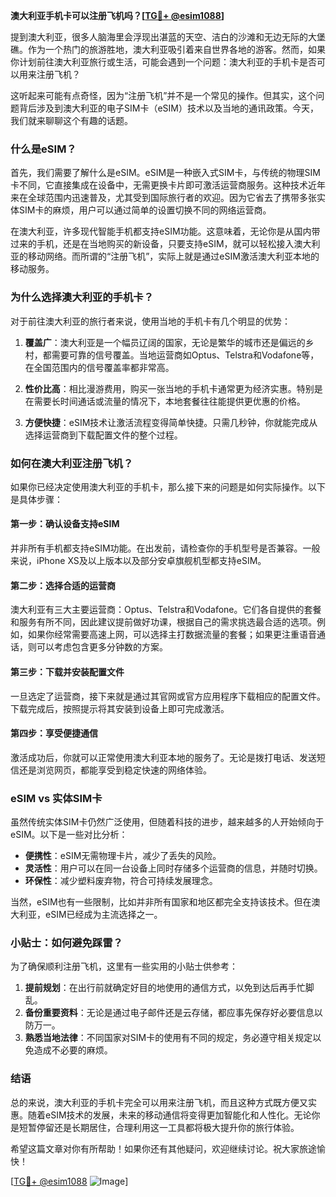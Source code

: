 **澳大利亚手机卡可以注册飞机吗？[[TG💪+ @esim1088](https://t.me/s/esim1088)]**

提到澳大利亚，很多人脑海里会浮现出湛蓝的天空、洁白的沙滩和无边无际的大堡礁。作为一个热门的旅游胜地，澳大利亚吸引着来自世界各地的游客。然而，如果你计划前往澳大利亚旅行或生活，可能会遇到一个问题：澳大利亚的手机卡是否可以用来注册飞机？

这听起来可能有点奇怪，因为“注册飞机”并不是一个常见的操作。但其实，这个问题背后涉及到澳大利亚的电子SIM卡（eSIM）技术以及当地的通讯政策。今天，我们就来聊聊这个有趣的话题。

### 什么是eSIM？

首先，我们需要了解什么是eSIM。eSIM是一种嵌入式SIM卡，与传统的物理SIM卡不同，它直接集成在设备中，无需更换卡片即可激活运营商服务。这种技术近年来在全球范围内迅速普及，尤其受到国际旅行者的欢迎。因为它省去了携带多张实体SIM卡的麻烦，用户可以通过简单的设置切换不同的网络运营商。

在澳大利亚，许多现代智能手机都支持eSIM功能。这意味着，无论你是从国内带过来的手机，还是在当地购买的新设备，只要支持eSIM，就可以轻松接入澳大利亚的移动网络。而所谓的“注册飞机”，实际上就是通过eSIM激活澳大利亚本地的移动服务。

### 为什么选择澳大利亚的手机卡？

对于前往澳大利亚的旅行者来说，使用当地的手机卡有几个明显的优势：

1. **覆盖广**：澳大利亚是一个幅员辽阔的国家，无论是繁华的城市还是偏远的乡村，都需要可靠的信号覆盖。当地运营商如Optus、Telstra和Vodafone等，在全国范围内的信号覆盖率都非常高。
   
2. **性价比高**：相比漫游费用，购买一张当地的手机卡通常更为经济实惠。特别是在需要长时间通话或流量的情况下，本地套餐往往能提供更优惠的价格。

3. **方便快捷**：eSIM技术让激活流程变得简单快捷。只需几秒钟，你就能完成从选择运营商到下载配置文件的整个过程。

### 如何在澳大利亚注册飞机？

如果你已经决定使用澳大利亚的手机卡，那么接下来的问题是如何实际操作。以下是具体步骤：

#### 第一步：确认设备支持eSIM
并非所有手机都支持eSIM功能。在出发前，请检查你的手机型号是否兼容。一般来说，iPhone XS及以上版本以及部分安卓旗舰机型都支持eSIM。

#### 第二步：选择合适的运营商
澳大利亚有三大主要运营商：Optus、Telstra和Vodafone。它们各自提供的套餐和服务有所不同，因此建议提前做好功课，根据自己的需求挑选最合适的选项。例如，如果你经常需要高速上网，可以选择主打数据流量的套餐；如果更注重语音通话，则可以考虑包含更多分钟数的方案。

#### 第三步：下载并安装配置文件
一旦选定了运营商，接下来就是通过其官网或官方应用程序下载相应的配置文件。下载完成后，按照提示将其安装到设备上即可完成激活。

#### 第四步：享受便捷通信
激活成功后，你就可以正常使用澳大利亚本地的服务了。无论是拨打电话、发送短信还是浏览网页，都能享受到稳定快速的网络体验。

### eSIM vs 实体SIM卡

虽然传统实体SIM卡仍然广泛使用，但随着科技的进步，越来越多的人开始倾向于eSIM。以下是一些对比分析：

- **便携性**：eSIM无需物理卡片，减少了丢失的风险。
- **灵活性**：用户可以在同一台设备上同时存储多个运营商的信息，并随时切换。
- **环保性**：减少塑料废弃物，符合可持续发展理念。

当然，eSIM也有一些限制，比如并非所有国家和地区都完全支持该技术。但在澳大利亚，eSIM已经成为主流选择之一。

### 小贴士：如何避免踩雷？

为了确保顺利注册飞机，这里有一些实用的小贴士供参考：

1. **提前规划**：在出行前就确定好目的地使用的通信方式，以免到达后再手忙脚乱。
2. **备份重要资料**：无论是通过电子邮件还是云存储，都应事先保存好必要信息以防万一。
3. **熟悉当地法律**：不同国家对SIM卡的使用有不同的规定，务必遵守相关规定以免造成不必要的麻烦。

### 结语

总的来说，澳大利亚的手机卡完全可以用来注册飞机，而且这种方式既方便又实惠。随着eSIM技术的发展，未来的移动通信将变得更加智能化和人性化。无论你是短暂停留还是长期居住，合理利用这一工具都将极大提升你的旅行体验。

希望这篇文章对你有所帮助！如果你还有其他疑问，欢迎继续讨论。祝大家旅途愉快！

[[TG💪+ @esim1088](https://t.me/s/esim1088) ![Image](https://i.postimg.cc/4NQfJmqS/Snipaste-2025-05-13-00-14-12.png)]